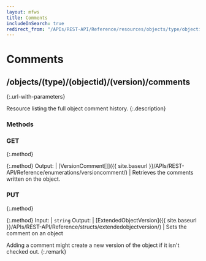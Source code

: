 ```yaml
---
layout: mfws
title: Comments
includeInSearch: true
redirect_from: "/APIs/REST-API/Reference/resources/objects/type/objectid/version/comments.html"
---
```


# Comments

## /objects/(type)/(objectid)/(version)/comments
{:.url-with-parameters}

Resource listing the full object comment history. 
{:.description}

### Methods

### GET
{:.method}

{:.method}
Output: | [VersionComment[]]({{ site.baseurl }}/APIs/REST-API/Reference/enumerations/versioncomment/)
| Retrieves the comments written on the object. 

### PUT
{:.method}

{:.method}
Input: | `string`
Output: | [ExtendedObjectVersion]({{ site.baseurl }}/APIs/REST-API/Reference/structs/extendedobjectversion/)
| Sets the comment on an object

Adding a comment might create a new version of the object if it isn't checked out. 
{:.remark}
